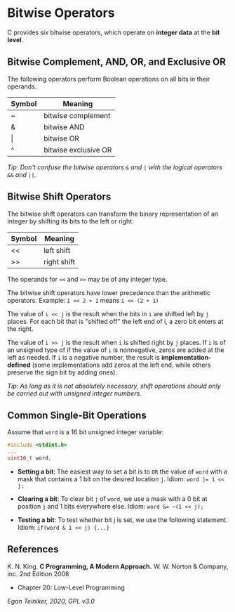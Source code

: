 # Bitwise Operators

C provides six bitwise operators, which operate on **integer data** at the **bit level**.

## Bitwise Complement, AND, OR, and Exclusive OR

The following operators perform Boolean operations on all bits in their operands.

| Symbol | Meaning|
|--------|-------|
| ~     | bitwise complement |
| &     | bitwise AND | 
| &#124; | bitwise OR |
| ^     | bitwise exclusive OR |

_Tip: Don't confuse the bitwise operators `&` and `|` with the logical operators `&&` and `||`._


## Bitwise Shift Operators

The bitwise shift operators can transform the binary representation of an integer by
shifting its bits to the left or right.

| Symbol | Meaning|
|--------|-------|
| <<     | left shift |
| \>>     | right shift |  

The operands for `<<` and `>>` may be of any integer type.

The bitwise shift operators have lower precedence than the arithmetic operators.
Example: `i << 2 + 1` means `i << (2 + 1)`

The value of `i << j` is the result when the bits in `i` are shifted left by `j` places. 
For each bit that is "shifted off" the left end of i, a zero bit enters at the right.

The value of `i >> j` is the result when `i` is shifted right by `j` places.
If `i` is of an unsigned type of  if the value of `i` is nonnegative, zeros are added at 
the left as needed.
If `i` is a negative number, the result is **implementation-defined** (some implementations add zeros
at the left end, while others preserve the sign bit by adding ones).

_Tip: As long as it is not absolutely necessary, shift operations should only be carried out 
with unsigned integer numbers._


## Common Single-Bit Operations

Assume that `word` is a 16 bit unsigned integer variable:
```C
#include <stdint.h>
...
uint16_t word;
```

* **Setting a bit**: The easiest way to set a bit is to `OR` the value of `word` with a mask that 
contains a 1 bit on the desired location `j`. Idiom: `word |= 1 << j; `

* **Clearing a bit**: To clear bit `j` of `word`, we use a mask with a 0 bit at position `j` and 1 bits everywhere else.
Idiom: `word &= ~(1 << j);`

* **Testing a bit**: To test whether bit j is set, we use the following statement.
Idiom: `if(word & 1 << j) {...}`


## References
K. N. King. **C Programming, A Modern Approach.** W. W. Norton & Company, inc. 2nd Edition 2008
 * Chapter 20: Low-Level Programming
 
*Egon Teiniker, 2020, GPL v3.0* 
